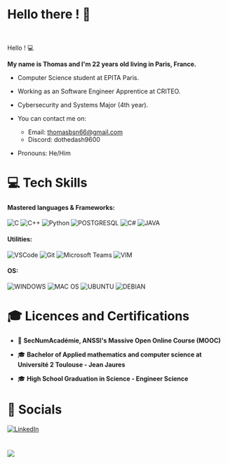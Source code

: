 # Hello there ! 👋

<br>

Hello ! 💻

__My name is Thomas and I'm 22 years old living in Paris, France.__ 
<br>

- Computer Science student at EPITA Paris.

- Working as an Software Engineer Apprentice at CRITEO.

- Cybersecurity and Systems Major (4th year).

- You can contact me on:
  - Email: thomasbsn66@gmail.com
  - Discord: dothedash9600

- Pronouns: He/Him

# 💻 Tech Skills

#### Mastered languages & Frameworks:

![C](https://img.shields.io/badge/C-00599C?style=for-the-badge&logo=c&logoColor=white)
![C++](https://img.shields.io/badge/C%2B%2B-00599C?style=for-the-badge&logo=c%2B%2B&logoColor=white)
![Python](https://img.shields.io/badge/Python-3776AB?style=for-the-badge&logo=python&logoColor=white)
![POSTGRESQL](https://img.shields.io/badge/PostgreSQL-316192?style=for-the-badge&logo=postgresql&logoColor=white)
![C#](https://img.shields.io/badge/C%23-239120?style=for-the-badge&logo=c-sharp&logoColor=white)
![JAVA](https://img.shields.io/badge/Java-ED8B00?style=for-the-badge&logo=java&logoColor=white)


#### Utilities:

![VSCode](https://img.shields.io/badge/Visual_Studio_Code-0078D4?style=for-the-badge&logo=visual%20studio%20code&logoColor=white)
![Git](https://img.shields.io/badge/GIT-E44C30?style=for-the-badge&logo=git&logoColor=white)
![Microsoft Teams](https://img.shields.io/badge/Microsoft_Teams-6264A7?style=for-the-badge&logo=microsoft-teams&logoColor=white)
![VIM](https://img.shields.io/badge/VIM-%2311AB00.svg?&style=for-the-badge&logo=vim&logoColor=white)



#### OS:

![WINDOWS](https://img.shields.io/badge/Windows-0078D6?style=for-the-badge&logo=windows&logoColor=white)
![MAC OS](https://img.shields.io/badge/mac%20os-000000?style=for-the-badge&logo=apple&logoColor=white)
![UBUNTU](https://img.shields.io/badge/Ubuntu-E95420?style=for-the-badge&logo=ubuntu&logoColor=white)
![DEBIAN](https://img.shields.io/badge/Debian-A81D33?style=for-the-badge&logo=debian&logoColor=white)

# 🎓 Licences and Certifications

- 📜 __SecNumAcadémie, ANSSI's Massive Open Online Course (MOOC)__

- 🎓 __Bachelor of Applied mathematics and computer science at Université 2 Toulouse - Jean Jaures__

- 🎓 __High School Graduation in Science - Engineer Science__

# 📲 Socials

[![LinkedIn](https://img.shields.io/badge/LinkedIn-%230077B5.svg?logo=linkedin&logoColor=white)](https://www.linkedin.com/in/thomas-bsn/)

#
![](http://ForTheBadge.com/images/badges/built-with-love.svg)
